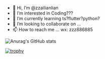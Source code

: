 - 👋 Hi, I’m @zzailianlian
- 👀 I’m interested in Coding???
- 🌱 I’m currently learning ts?flutter?python?
- 💞️ I’m looking to collaborate on ...
- 📫 How to reach me ...
wx: zzz886885

![Anurag's GitHub stats](https://github-readme-stats.vercel.app/api?username=zzailianlian&show_icons=true&theme=onedark)

[![trophy](https://github-profile-trophy.vercel.app/?username=zzailianlian&theme=onedark)](https://github.com/ryo-ma/github-profile-trophy)

<!---
zzailianlian/zzailianlian is a ✨ special ✨ repository because its `README.md` (this file) appears on your GitHub profile.
You can click the Preview link to take a look at your changes.
--->
